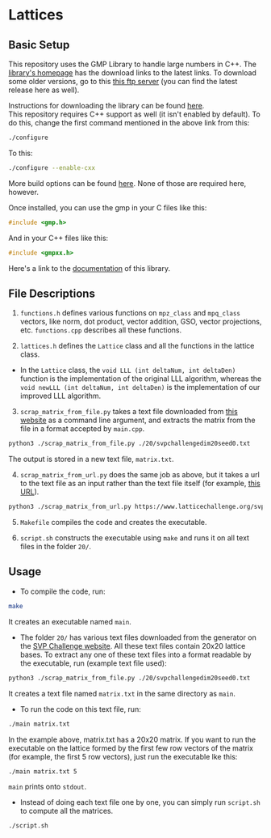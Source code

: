 # Lattices

## Basic Setup

This repository uses the GMP Library to handle large numbers in C++. The [library's homepage](https://gmplib.org) has the download links to the latest links. To download some older versions, go to this [this ftp server](https://ftp.gnu.org/gnu/gmp/) (you can find the latest release here as well).

Instructions for downloading the library can be found [here](https://gmplib.org/manual/Installing-GMP.html#Installing-GMP). <br>
This repository requires C++ support as well (it isn't enabled by default). To do this, change the first command mentioned in the above link from this:

```bash
./configure
```
To this:
```bash
./configure --enable-cxx
```
 More build options can be found [here](https://gmplib.org/manual/Build-Options.html#Build-Options). None of those are required here, however.

 Once installed, you can use the gmp in your C files like this:
 ```C
#include <gmp.h>
 ```

And in your C++ files like this:
```C++
#include <gmpxx.h>
```

Here's a link to the [documentation](https://gmplib.org/manual/index.html#Top) of this library.

## File Descriptions

1. `functions.h` defines various functions on `mpz_class` and `mpq_class` vectors, like norm, dot product, vector addition, GSO, vector projections, etc. `functions.cpp` describes all these functions.

2. `lattices.h` defines the `Lattice` class and all the functions in the lattice class.
 - In the `Lattice` class, the `void LLL (int deltaNum, int deltaDen)` function is the implementation of the original LLL algorithm, whereas the `void newLLL (int deltaNum, int deltaDen)` is the implementation of our improved LLL algorithm.


3. `scrap_matrix_from_file.py` takes a text file downloaded from [this website](https://www.latticechallenge.org/svp-challenge/) as a command line argument, and extracts the matrix from the file in a format accepted by `main.cpp`.
```bash
python3 ./scrap_matrix_from_file.py ./20/svpchallengedim20seed0.txt
```
The output is stored in a new text file, `matrix.txt`.

4. `scrap_matrix_from_url.py` does the same job as above, but it takes a url to the text file as an input rather than the text file itself (for example, [this URL](https://www.latticechallenge.org/svp-challenge/download/challenges/svpchallengedim40seed0.txt)).
```bash
python3 ./scrap_matrix_from_url.py https://www.latticechallenge.org/svp-challenge/download/challenges/svpchallengedim40seed0.txt
```

5. `Makefile` compiles the code and creates the executable.

6. `script.sh` constructs the executable using `make` and runs it on all text files in the folder `20/`.

## Usage

*  To compile the code, run:
```bash
make
```
It creates an executable named `main`.

* The folder `20/` has various text files downloaded from the generator on the [SVP Challenge website](https://www.latticechallenge.org/svp-challenge/). All these text files contain 20x20 lattice bases. To extract any one of these text files into a format readable by the executable, run (example text file used):
```bash
python3 ./scrap_matrix_from_file.py ./20/svpchallengedim20seed0.txt
```
It creates a text file named `matrix.txt` in the same directory as `main`.

* To run the code on this text file, run:
```bash
./main matrix.txt
```
In the example above, matrix.txt has a 20x20 matrix. If you want to run the executable on the lattice formed by the first few row vectors of the matrix (for example, the first 5 row vectors), just run the executable lke this:
```bash
./main matrix.txt 5
```
`main` prints onto `stdout`.

* Instead of doing each text file one by one, you can simply run `script.sh` to compute all the matrices.
```bash
./script.sh
```
